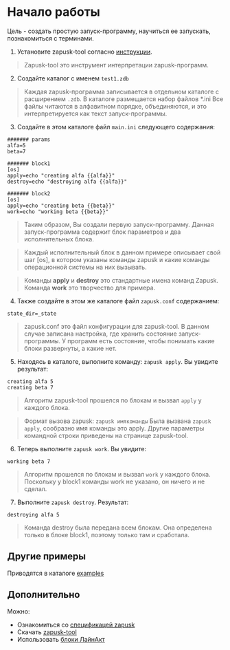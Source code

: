 # Начало работы

Цель - создать простую запуск-программу, научиться ее запускать, познакомиться с терминами.

1. Установите zapusk-tool согласно [инструкции](https://github.com/pavelvasev/zapusk-tool).
> Zapusk-tool это инструмент интерпретации zapusk-программ.

2. Создайте каталог с именем `test1.zdb`
> Каждая zapusk-программа записывается в отдельном каталоге с расширением `.zdb`.
> В каталоге размещается набор файлов *.ini
> Все файлы читаются в алфавитном порядке, объединяются, и это интерпретируется как текст запуск-программы.

3. Создайте в этом каталоге файл `main.ini` следующего содержания:
```
####### params
alfa=5
beta=7

####### block1
[os]
apply=echo "creating alfa {{alfa}}"
destroy=echo "destroying alfa {{alfa}}"

####### block2
[os]
apply=echo "creating beta {{beta}}"
work=echo "working beta {{beta}}"
```
> Таким образом, Вы создали первую запуск-программу.
> Данная запуск-программа содержит блок параметров и два исполнительных блока.

> Каждый исполнительный блок в данном примере описывает свой шаг [os],
> в котором указаны команды zapusk и какие команды операционной системы на них вызывать.

> Команды **apply** и **destroy** это стандартные имена команд Zapusk.
> Команда **work** это творчество для примера.

4. Также создайте в этом же каталоге файл `zapusk.conf` содержанием:
```
state_dir=_state
```
> zapusk.conf это файл конфигурации для zapusk-tool. В данном случае записана настройка,
> где хранить состояние запуск-программы. У программ есть состояние, чтобы понимать
> какие блоки развернуты, а какие нет.

5. Находясь в каталоге, выполните команду: `zapusk apply`. Вы увидите результат:
```
creating alfa 5
creating beta 7
```
> Алгоритм zapusk-tool прошелся по блокам и вызвал `apply` у каждого блока.

> Формат вызова zapusk: `zapusk имякоманды`
> Была вызвана `zapusk apply`, сообразно имя команды это apply.
> Другие параметры командной строки приведены на странице zapusk-tool.

6. Теперь выполните `zapusk work`. Вы увидите:
```
working beta 7
```
> Алгоритм прошелся по блокам и вызвал `work` у каждого блока.
> Поскольку у block1 команды work не указано, он ничего и не сделал.

7. Выполните `zapusk destroy`. Результат:
```
destroying alfa 5
```
> Команда destroy была передана всем блокам. Она определена только
> в блоке block1, поэтому только там и сработала.

## Другие примеры

Приводятся в каталоге [examples](..)

## Дополнительно

Можно:
* Ознакомиться со [спецификацей zapusk](../../spec-1.md)
* Скачать [zapusk-tool](https://github.com/pavelvasev/zapusk-tool)
* Использовать [блоки ЛайнАкт](https://github.com/pavelvasev/zapusk-lact-libs)
